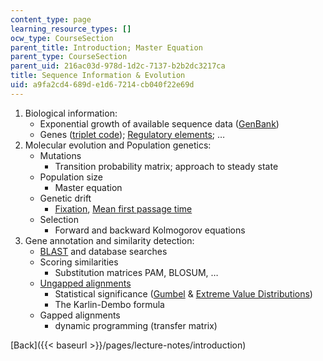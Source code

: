 ```yaml
---
content_type: page
learning_resource_types: []
ocw_type: CourseSection
parent_title: Introduction; Master Equation
parent_type: CourseSection
parent_uid: 216ac03d-978d-1d2c-7137-b2b2dc3217ca
title: Sequence Information & Evolution
uid: a9fa2cd4-689d-e1d6-7214-cb040f22e69d
---
```


1.  Biological information:
    *   Exponential growth of available sequence data ([GenBank](http://www.ncbi.nlm.nih.gov/Genbank/genbankstats.html))
    *   Genes ([triplet code](http://online.itp.ucsb.edu/online/infobio01/stormo2/oh/305.html)); [Regulatory elements](http://online.itp.ucsb.edu/online/infobio01/krivan/oh/102.html); …
2.  Molecular evolution and Population genetics:
    *   Mutations
        *   Transition probability matrix; approach to steady state
    *   Population size
        *   Master equation
    *   Genetic drift
        *   [Fixation](http://www.biology.arizona.edu/evolution/act/drift/frame.html), [Mean first passage time](http://www.nature.com/nature/journal/v450/n7166/edsumm/e071101-11.html)
    *   Selection
        *   Forward and backward Kolmogorov equations
3.  Gene annotation and similarity detection:
    *   [BLAST](http://blast.ncbi.nlm.nih.gov/Blast.cgi?CMD=Web&PAGE_TYPE=BlastDocs) and database searches
    *   Scoring similarities
        *   Substitution matrices PAM, BLOSUM, …
    *   [Ungapped alignments](http://online.itp.ucsb.edu/online/infobio01/altschul1/oh/03.html)
        *   Statistical significance ([Gumbel](http://online.itp.ucsb.edu/online/infobio01/bundschuh/oh/05.html) & [Extreme Value Distributions](http://en.wikipedia.org/wiki/Generalized_extreme_value_distribution))
        *   The Karlin-Dembo formula
    *   Gapped alignments
        *   dynamic programming (transfer matrix)

[Back]({{< baseurl >}}/pages/lecture-notes/introduction)